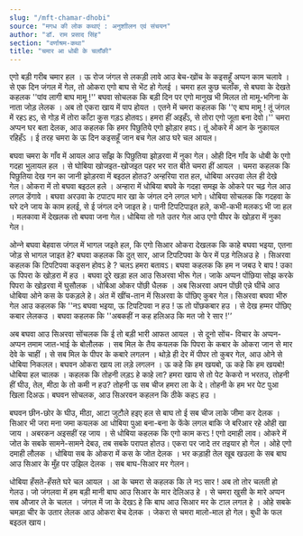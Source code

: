 ```yaml
---
slug: "/mft-chamar-dhobi"
source: "मगध की लोक कथाएं : अनुशाीलन एवं संचयन"
author: "डॉ. राम प्रसाद सिंह"
section: "वर्णाश्रम-कथा"
title: "चमार आ धोबी के चलाँकी"
---
```

एगो बड़ी गरीब चमार हल । ऊ रोज जंगल से लकड़ी लावे आउ बेच-खोंच के कइसहूँ अप्पन काम चलावे । से एक दिन जंगल में गेल, तो ओकरा एगो बाघ से भेंट हो गेलई । चमरा हल कुछ चलाँक, से बघवा के देखते कहलक ''पांव लागी बाघ मामू !'' बघवा सोचलक कि बड़ी दिन पर एगो मानुख भी मिलल तो मामू-भगिना के नाता जोड़ लेलक । अब तो एकरा खाय में पाप होयत । एतने में चमरा कहलक कि ''ए बाघ मामू ! तूं जंगल में रहऽ हऽ, से गोड़ में तोरा काँटा कुस गड़ऽ होतवऽ। हमरा हीं अइहँऽ, से तोरा एगो जूता बना देवो।'' चमरा अप्पन घर बता देलक, आउ कहलक कि हमर पिछुतिये एगो झोड़ार हवऽ। तूं ओकरे में आन के नुकायल रहिहँऽ । ई तरह चमरा के ऊ दिन कइसहूँ जान बच गेल आउ घरे चल आयल। 

बघवा चमरा के गाँव में आयल आउ साँझ के पिछुतिया झोड़रवा में नुका गेल। ओही दिन गाँव के धोबी के एगो गदहा भुलायल हल । से घोबिया खोजइत-खोजइत पहर भर रात बीते चमरा हीं आयल । चमरा कहलक कि पिछुतिया देख गन का जानी झोड़रवा में बइठल होतउ? अन्हरिया रात हल, धोबिया अरउवा लेल ही देखे गेल। ओकरा में तो बघवा बइठल हले । अन्हारा में धोबिया बघवे के गदहा समझ के ओकरे पर चढ़ गेल आउ लगल डेंगावे । बघवा अरउवा के टपाटप मार खा के जंगल दने लगल भागे। धोबिया सोचलक कि गदहवा के घरे दने जाय के काम हलई, से ई जंगल दने जाइत हे। पानी टिपटिपाइत हले, कभी-कभी मलकऽ भी जा हल । मलकावा में देखलक तो बघवा जना गेल। धोबिया तो गते उतर गेल आउ एगो पीपर के खोड़रा में नुका गेल। 

ओन्‍ने बघवा बेहवास जंगल में भागल जइते हल, कि एगो सिआर ओकरा देखलक कि काहे बघवा भइया, एतना जोड़ से भागल जाइत हे? बघवा कहलक कि दुत् सार, आज टिपटिपवा के फेर में पड़ गेलिअउ हे । सिअरवा कहलक कि टिपटिपवा कइसन होवऽ हे ? चलऽ हमरा बतावऽ। बघवा कहलक कि हम न जबउ रे बाप ! उका ऊ पिपरा के खोड़रा में हउ । बघवा दूरे खड़ा हल आउ सिअरवा भीरू गेल। जाके अप्पन पोंछिया सोझ करके पिपरा के खोढ़रवा में घुसौलक । धोबिआ ओकर पोंछी धैलक । अब सिअरवा अपन पोंछी एन्ने घींचे आउ धोबिया ओने कस के पकड़ले हे। अंत में खींच-तान में सिअरवा के पोंछिए कुबर गेल। सिअरवा बघवा भीरु गेल आउ कहलक कि ''नऽ बघवा भइया, ऊ टिपटिपवा न हउ ! ऊ तो पोंछकबार हउ । से देख हम्मर पोंछिए कबार लेलकउ । बघवा कहलक कि ''अबकहीं न कह हलिअउ कि मत जो रे सार !'’ 

अब बघवा आउ सिअरवा सोंचलक कि ई तो बड़ी भारी आफत आयल । से दूनो सोंच- विचार के अप्पन-अप्पन तमाम जात-भाई के बोलौलक । सब मिल के तैय कयलक कि पिपरा के कबार के ओकरा जान से मार देवे के चाहीं । से सब मिल के पीपर के कबारे लगलन । थोड़े ही देर में पीपर तो कुबर गेल, आउ ओने से धोबिया निकलल। बघवन ओकरा खाय ला लड़े लगलन । ऊ कहे कि हम खयबो, ऊ कहे कि हम खयबो! धोबिया हल चालक । कहलक कि तोहनी लड़ऽ हे काहे ला?  हमरा खाय से तो पेट केकरो न भरतउ, तोहनी हीं घीउ, तेल, मीठा के तो कमी न हउ? तोहनी ऊ सब चीज हमरा ला के दे। तोहनी के हम भर पेट पुआ खिला दिअऊ। बघवन सोचलक, आउ सिअरवन कहलन कि ठीके कहऽ हउ । 

बघवन छीन-छोर के घीउ, मीठा, आटा जुटौले हइए हल से बाघ तो ई सब चीज लाके जीमा कर देलक । सिआर भी जरा मना जमा कयलक आ धोबिया पुआ बना-बना के फेंके लगल बाकि जे बरिआर रहे ओही खा जाय । अबरकन अइसहीं रह जाय । से धोबिया कहलक कि एगो काम करऽ ! एगो दमाही लाव। ओकरे में जोत के सबके सामने-सामने देबउ, तब सबके परापत होतउ। एकरा पर जादे तर तइयार हो गेल । ओहे एगो दमाही लौलक । धोबिया सब के ओकरा में कस के जोत देलक । भर कड़ाही तेल खूब खउला के सब बाघ आउ सिआर के मुँह पर उझिल देलक । सब बाघ-सिआर मर गेलन। 

धोबिया हँसते-हँसते घरे चल आयल । आ के चमरा से कहलक कि ले नऽ सार ! अब तो तोर चलती हो गेलउ। जो जंगलवा में हम बड़ी मानी बाघ आउ सिआर के मार देलिअउ हे । से चमरा खुसी के मारे अप्पन सब औजार ले के चलल । जंगल में जा के देखऽ हे कि बाघ आउ सिआर मर के टाल लगल हे । ओहे सबके चमड़ा चीर के उतार लेलक आउ ओकरा बेच देलक । जेकरा से चमरा मालो-माल हो गेल। बुधी के फल बइठल खाय। 
 